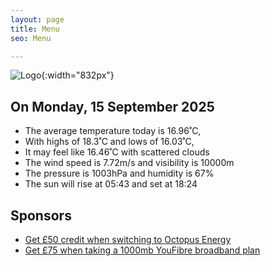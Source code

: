 ```yaml
---
layout: page
title: Menu
seo: Menu

---
```


![Logo](/images/logo.jpg){:width="832px"}

<!-- weather_marker starts -->
## On Monday, 15 September 2025

- The average temperature today is 16.96˚C,
- With highs of 18.3˚C and lows of 16.03˚C,
- It may feel like 16.46˚C with scattered clouds
- The wind speed is 7.72m/s and visibility is 10000m
- The pressure is 1003hPa and humidity is 67%
- The sun will rise at 05:43 and set at 18:24

<!-- weather_marker ends -->

## Sponsors

- [Get £50 credit when switching to Octopus Energy](https://bit.ly/3oD1nnS)
- [Get £75 when taking a 1000mb YouFibre broadband plan](https://aklam.io/91zWhU?)
